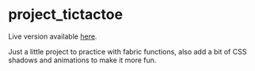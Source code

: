 # project_tictactoe

Live version available [here](https://sotakeiteasy.github.io/project_tictactoe/).

Just a little project to practice with fabric functions, also add a bit of CSS shadows and animations to make it more fun.

